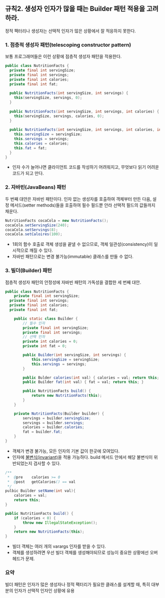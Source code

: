 ## 규칙2. 생성자 인자가 많을 때는 Builder 패턴 적용을 고려하라.
정적 팩터리나 생성자는 선택적 인자가 많은 상황에서 잘 적응하지 못한다.

### 1. 점층적 생성자 패턴(telescoping constructor pattern)
보통 프로그래머들은 이런 상황에 점층적 생성자 패턴을 적용한다.
```JAVA
public class NutritionFacts {
  private final int servingSize;
  private final int servings;
  private final int calories;
  private final int fat;
  
  public NutritionFacts(int servingSize, int servings) {
    this(servingSize, servings, 0);
  }
  
  public NutritionFacts(int servingSize, int servings, int calories) {
    this(servingSize, servings, calories, 0);
  }
  
  public NutritionFacts(int servingSize, int servings, int calories, int fat) {
    this.servingSize = servingSize;
    this.servings = servings;
    this.calories = calories;
    this.fat = fat;
  }
}
```
- 인자 수가 늘어나면 클라이언트 코드를 작성하기 어려워지고, 무엇보다 읽기 어려운 코드가 되고 만다.

### 2. 자바빈(JavaBeans) 패턴
두 번째 대안은 자바빈 패턴이다.
인자 없는 생성자를 호출하여 객체부터 만든 다음, 설정 메서드(setter methods)들을 호출하여 필수 필드뿐 안라 선택적 필드의 값들까지 채운다.

```JAVA
NutritionFacts cocaCola = new NutritionFacts();
cocaCola.setServingSize(240);
cocaCola.setServings(8);
cocaCola.setCaloires(100);
```

- 1회의 함수 호출로 객체 생성을 끝낼 수 없으므로, 객체 일관성(consistency)이 일시적으로 깨질 수 있다.
- 자바빈 패턴으로는 변경 불가능(immutable) 클래스를 만들 수 없다.

### 3. 빌더(Builder) 패턴

점층적 생성자 패턴의 안정성에 자바빈 패턴의 가독성을 결합한 세 번째 대안.

```JAVA
public class NutritionFacts {
	private final int servingSize;
  private final int servings;
  private final int calories;
  private final int fat;

	public static class Builder {
		// 필수 인자
		private final int servingSize;
		private final int servings;
		// 선택 인자
		private int calories = 0;
		private int fat = 0;

		public Builder(int servingSize, int servings) {
			this.servingSize = servingSize;
			this.servings = servings;
		}

		public Bulder calories(int val) { calories = val; return this; }
		public Builder fat(int val) { fat = val; return this; }

		public NutritionFacts build() {
			return new NutritionFacts(this);
		}
	}

	private NutritionFacts(Builder builder) {
		servings = builder.servingSize;
		servings = builder.servings;
		calories = builder.calories;
		fat = builder.fat;
	}
}
```

- 객체가 변경 불가능, 모든 인자의 기본 값이 한곳에 모여있다.
- 인자에 [불변식(invariant)](http://kevinx64.net/198)을 적용 가능하다.
build 메서드 안에서 해당 불변식이 위반되었는지 검사할 수 있다.

```JAVA
/**
 *  @pre    calories >= 0
 *  @post   getCalories() == val
 */
pulbic Builder setName(int val){
	calories = val;
	return this;
}

public NutritionFacts build() {
	if (calories < 0) {
		throw new IllegalStateException();
	}
	return new NutritionFacts(this);
}
```

- 빌더 객체는 여러 개의 varargs 인자를 받을 수 있다.
- 객체를 생성하려면 우선 빌더 객체를 생성해야되므로 성능이 중요한 상황에선 오버헤드가 문제.

### 요약
빌더 패턴은 인자가 많은 생성자나 정적 팩터리가 필요한 클래스를 설계할 때, 특히 대부분의 인자가 선택적 인자인 상황에 유용
